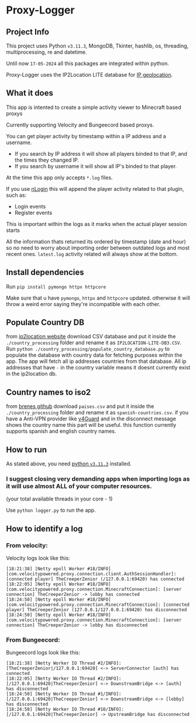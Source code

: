 # Proxy-Logger

## Project Info

This project uses Python `v3.11.3`, MongoDB, Tkinter, hashlib, os, threading, multiprocessing, re and datetime.

Until now `17-05-2024` all this packages are integrated within python.

Proxy-Logger uses the IP2Location LITE database for <a href="https://lite.ip2location.com">IP geolocation</a>.

## What it does

This app is intented to create a simple activity viewer to Minecraft based proxys

Currently supporting Velocity and Bungeecord based proxys.

You can get player activity by timestamp within a IP address and a username.
- If you search by IP address it will show all players binded to that IP, and the times they changed IP.
- If you search by username it will show all IP's binded to that player.

At the time this app only accepts `*.log` files.

If you use [nLogin](https://en.docs.nickuc.com/) this will append the player activity related to that plugin, such as:

- Login events
- Register events

This is important within the logs as it marks when the actual player session starts

All the information thats returned its ordered by timestamp (date and hour) so no need to worry about importing order between outdated logs and most recent ones. `latest.log` activity related will always show at the bottom.

## Install dependencies

Run `pip install pymongo httpx httpcore`

Make sure that u have `pymongo`, `httpx` and `httpcore` updated. otherwise it will throw a weird error saying they're incompatible with each other.

## Populate Country DB

from [ip2location website](https://lite.ip2location.com) download CSV database and put it inside the `./country_processing` folder and rename it as `IP2LOCATION-LITE-DB3.CSV`.
Run `python ./country_processing/populate_country_database.py` to populate the database with country data for fetching purposes within the app.
The app will fetch all ip addresses countries from that database.
All ip addresses that have `-` in the country variable means it doesnt currently exist in the ip2location db.

## Country names to iso2

from [brenes github](https://gist.github.com/brenes/1095110#file-paises-csv) download `paises.csv` and put it inside the `./country_processing` folder and rename it as `spanish-countries.csv`.
if you have a Anti-VPN provider like [v4Guard](https://v4guard.io/) and in the disconnect message shows the country name this part will be useful. this function currently supports spanish and english country names.

## How to run

As stated above, you need [python `v3.11.3`](https://www.python.org/downloads/release/python-3113/) installed.

### I suggest closing very demanding apps when importing logs as it will use almost ALL of your computer resources.
(your total available threads in your core - 1)

Use `python logger.py` to run the app.

## How to identify a log
### From velocity:

Velocity logs look like this:
```
[18:21:38] [Netty epoll Worker #18/INFO] [com.velocitypowered.proxy.connection.client.AuthSessionHandler]: [connected player] TheCreeperZenior (/127.0.0.1:69420) has connected
[18:22:05] [Netty epoll Worker #18/INFO] [com.velocitypowered.proxy.connection.MinecraftConnection]: [server connection] TheCreeperZenior -> lobby has connected
[18:24:50] [Netty epoll Worker #18/INFO] [com.velocitypowered.proxy.connection.MinecraftConnection]: [connected player] TheCreeperZenior (127.0.0.1/127.0.0.1:69420) has disconnected
[18:24:50] [Netty epoll Worker #18/INFO] [com.velocitypowered.proxy.connection.MinecraftConnection]: [server connection] TheCreeperZenior -> lobby has disconnected
```

### From Bungeecord:

Bungeecord logs look like this:
```
[18:21:38] [Netty Worker IO Thread #2/INFO]: [TheCreeperZenior|/127.0.0.1:69420] <-> ServerConnector [auth] has connected
[18:22:05] [Netty Worker IO Thread #2/INFO]: [/127.0.0.1:69420|TheCreeperZenior] <-> DownstreamBridge <-> [auth] has disconnected
[18:24:50] [Netty Worker IO Thread #1/INFO]: [/127.0.0.1:69420|TheCreeperZenior] <-> DownstreamBridge <-> [lobby] has disconnected
[18:24:50] [Netty Worker IO Thread #10/INFO]: [/127.0.0.1:69420|TheCreeperZenior] -> UpstreamBridge has disconnected
```